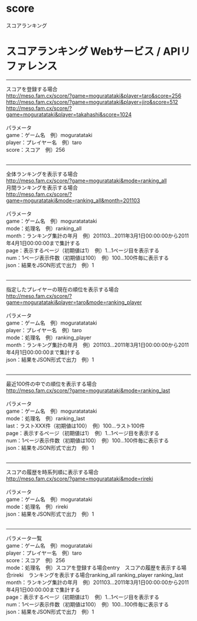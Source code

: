# score
スコアランキング



<h1>スコアランキング Webサービス / APIリファレンス</h1>
<hr> 
スコアを登録する場合<br> 
<a href=http://meso.fam.cx/score/?game=moguratataki&player=taro&score=256>http://meso.fam.cx/score/?game=moguratataki&player=taro&score=256</a><br> 
<a href=http://meso.fam.cx/score/?game=moguratataki&player=jiro&score=512>http://meso.fam.cx/score/?game=moguratataki&player=jiro&score=512</a><br> 
<a href=http://meso.fam.cx/score/?game=moguratataki&player=takahashi&score=1024>http://meso.fam.cx/score/?game=moguratataki&player=takahashi&score=1024</a><br> 
<br>
パラメータ<br>
game：ゲーム名　例）moguratataki<br>
player：プレイヤー名　例）taro<br>
score：スコア　例）256<br>
<br>
<hr>
全体ランキングを表示する場合<br> 
<a href=http://meso.fam.cx/score/?game=moguratataki&mode=ranking_all>http://meso.fam.cx/score/?game=moguratataki&mode=ranking_all</a><br> 
月間ランキングを表示する場合<br> 
<a href=http://meso.fam.cx/score/?game=moguratataki&mode=ranking_all&month=201103>http://meso.fam.cx/score/?game=moguratataki&mode=ranking_all&month=201103</a><br> 
<br> 
パラメータ<br>
game：ゲーム名　例）moguratatataki<br>
mode：処理名　例）ranking_all<br>
month：ランキング集計の年月　例）201103...2011年3月1日00:00:00から2011年4月1日00:00:00まで集計する<br>
page：表示するページ（初期値は1）　例）1...1ページ目を表示する<br>
num：1ページ表示件数（初期値は100）　例）100...100件毎に表示する<br>
json：結果をJSON形式で出力　例）1<br>
<br>
<hr>
指定したプレイヤーの現在の順位を表示する場合<br> 
<a href=http://meso.fam.cx/score/?game=moguratataki&player=taro&mode=ranking_player>http://meso.fam.cx/score/?game=moguratataki&player=taro&mode=ranking_player</a><br> 
<br> 
パラメータ<br>
game：ゲーム名　例）moguratatataki<br>
player：プレイヤー名　例）taro<br>
mode：処理名　例）ranking_player<br>
month：ランキング集計の年月　例）201103...2011年3月1日00:00:00から2011年4月1日00:00:00まで集計する<br>
json：結果をJSON形式で出力　例）1<br>
<br>
<hr>
最近100件の中での順位を表示する場合<br> 
<a href=http://meso.fam.cx/score/?game=moguratataki&mode=ranking_last>http://meso.fam.cx/score/?game=moguratataki&mode=ranking_last</a><br> 
<br> 
パラメータ<br>
game：ゲーム名　例）moguratatataki<br>
mode：処理名　例）ranking_last<br>
last：ラストXXX件（初期値は100）　例）100...ラスト100件<br>
page：表示するページ（初期値は1）　例）1...1ページ目を表示する<br>
num：1ページ表示件数（初期値は100）　例）100...100件毎に表示する<br>
json：結果をJSON形式で出力　例）1<br>
<br>
<hr>
スコアの履歴を時系列順に表示する場合<br>
<a href=http://meso.fam.cx/score/?game=moguratataki&mode=rireki>http://meso.fam.cx/score/?game=moguratataki&mode=rireki</a><br> 
<br> 
パラメータ<br> 
game：ゲーム名　例）moguratataki<br> 
mode：処理名　例）rireki<br> 
json：結果をJSON形式で出力　例）1<br> 
<br>
<hr> 
パラメータ一覧<br> 
game：ゲーム名　例）moguratataki<br> 
player：プレイヤー名　例）taro<br> 
score：スコア　例）256<br> 
mode：処理名　例）スコアを登録する場合entry　スコアの履歴を表示する場合rireki　ランキングを表示する場合ranking_all ranking_player ranking_last<br> 
month：ランキング集計の年月　例）201103...2011年3月1日00:00:00から2011年4月1日00:00:00まで集計する<br>
page：表示するページ（初期値は1）　例）1...1ページ目を表示する<br>
num：1ページ表示件数（初期値は100）　例）100...100件毎に表示する<br>
json：結果をJSON形式で出力　例）1<br> 
<br>
